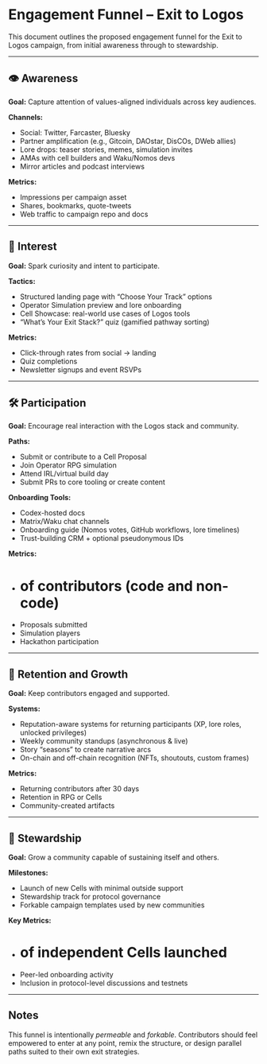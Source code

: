 # Engagement Funnel – Exit to Logos

This document outlines the proposed engagement funnel for the Exit to Logos campaign, from initial awareness through to stewardship.

---

## 👁️ Awareness

**Goal:** Capture attention of values-aligned individuals across key audiences.

**Channels:**

- Social: Twitter, Farcaster, Bluesky
- Partner amplification (e.g., Gitcoin, DAOstar, DisCOs, DWeb allies)
- Lore drops: teaser stories, memes, simulation invites
- AMAs with cell builders and Waku/Nomos devs
- Mirror articles and podcast interviews

**Metrics:**

- Impressions per campaign asset
- Shares, bookmarks, quote-tweets
- Web traffic to campaign repo and docs

---

## 💬 Interest

**Goal:** Spark curiosity and intent to participate.

**Tactics:**

- Structured landing page with “Choose Your Track” options
- Operator Simulation preview and lore onboarding
- Cell Showcase: real-world use cases of Logos tools
- “What’s Your Exit Stack?” quiz (gamified pathway sorting)

**Metrics:**

- Click-through rates from social → landing
- Quiz completions
- Newsletter signups and event RSVPs

---

## 🛠️ Participation

**Goal:** Encourage real interaction with the Logos stack and community.

**Paths:**

- Submit or contribute to a Cell Proposal
- Join Operator RPG simulation
- Attend IRL/virtual build day
- Submit PRs to core tooling or create content

**Onboarding Tools:**

- Codex-hosted docs
- Matrix/Waku chat channels
- Onboarding guide (Nomos votes, GitHub workflows, lore timelines)
- Trust-building CRM + optional pseudonymous IDs

**Metrics:**

- # of contributors (code and non-code)
- Proposals submitted
- Simulation players
- Hackathon participation

---

## 🔁 Retention and Growth

**Goal:** Keep contributors engaged and supported.

**Systems:**

- Reputation-aware systems for returning participants (XP, lore roles, unlocked privileges)
- Weekly community standups (asynchronous & live)
- Story “seasons” to create narrative arcs
- On-chain and off-chain recognition (NFTs, shoutouts, custom frames)

**Metrics:**

- Returning contributors after 30 days
- Retention in RPG or Cells
- Community-created artifacts

---

## 🧭 Stewardship

**Goal:** Grow a community capable of sustaining itself and others.

**Milestones:**

- Launch of new Cells with minimal outside support
- Stewardship track for protocol governance
- Forkable campaign templates used by new communities

**Key Metrics:**

- # of independent Cells launched
- Peer-led onboarding activity
- Inclusion in protocol-level discussions and testnets

---

## Notes

This funnel is intentionally *permeable* and *forkable*. Contributors should feel empowered to enter at any point, remix the structure, or design parallel paths suited to their own exit strategies.
